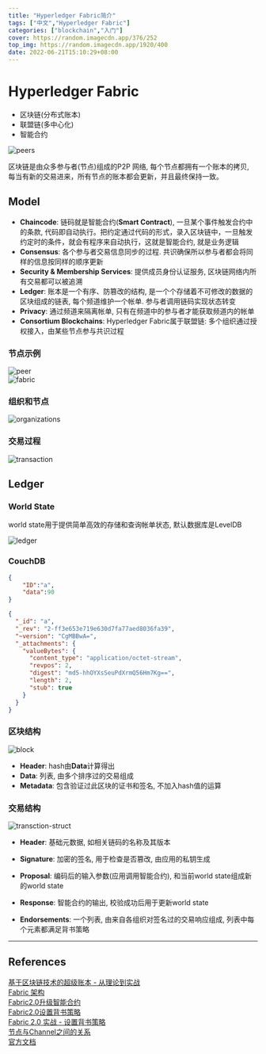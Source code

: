 ```yaml
---
title: "Hyperledger Fabric简介"
tags: ["中文","Hyperledger Fabric"]
categories: ["blockchain","入门"]
cover: https://random.imagecdn.app/376/252
top_img: https://random.imagecdn.app/1920/400
date: 2022-06-21T15:10:29+08:00
---
```


# Hyperledger Fabric

* 区块链(分布式账本)
* 联盟链(多中心化)
* 智能合约

![peers](../../../../images/2022/peers.png)  

区块链是由众多参与者(节点)组成的P2P 网络, 每个节点都拥有一个账本的拷贝, 每当有新的交易进来，所有节点的账本都会更新，并且最终保持一致。

## Model
* **Chaincode**: 链码就是智能合约(**Smart Contract**), 一旦某个事件触发合约中的条款, 代码即自动执行。把约定通过代码的形式，录入区块链中，一旦触发约定时的条件，就会有程序来自动执行，这就是智能合约, 就是业务逻辑  
* **Consensus**: 各个参与者交易信息同步的过程. 共识确保所以参与者都会将同样的信息按同样的顺序更新  
* **Security & Membership Services**: 提供成员身份认证服务, 区块链网络内所有交易都可以被追溯  
* **Ledger**: 账本是一个有序、防篡改的结构, 是一个个存储着不可修改的数据的区块组成的链表, 每个频道维护一个帐单. 参与者调用链码实现状态转变  
* **Privacy**: 通过频道来隔离帐单, 只有在频道中的参与者才能获取频道内的帐单  
* **Consortium Blockchains**: Hyperledger Fabric属于联盟链: 多个组织通过授权接入，由某些节点参与共识过程  

### 节点示例  
![peer](../../../../images/2022/peer.png)  
![fabric](../../../../images/2022/fabric.png)  

### 组织和节点  
![organizations](../../../../images/2022/organizations.png)  

### 交易过程  
![transaction](../../../../images/2022/transaction.png)    

## Ledger

### World State  

world state用于提供简单高效的存储和查询帐单状态, 默认数据库是LevelDB  

![ledger](../../../../images/2022/ledger.png)  
### CouchDB  

```json
{
    "ID":"a",
    "data":90
}
```

```json
{
  "_id": "a",
  "_rev": "2-ff3e653e719e630d7fa77aed8036fa39",
  "~version": "CgMBBwA=",
  "_attachments": {
    "valueBytes": {
      "content_type": "application/octet-stream",
      "revpos": 2,
      "digest": "md5-hhOYXsSeuPdXrmQ56Hm7Kg==",
      "length": 2,
      "stub": true
    }
  }
}
```

### 区块结构 

![block](../../../../images/2022/block.png)  

* **Header**: hash由**Data**计算得出  
* **Data**: 列表, 由多个排序过的交易组成  
* **Metadata**: 包含验证过此区块的证书和签名, 不加入hash值的运算  

### 交易结构    

![transction-struct](../../../../images/2022/transaction-struct.png)  

* **Header**: 基础元数据, 如相关链码的名称及其版本  

* **Signature**:  加密的签名, 用于检查是否篡改, 由应用的私钥生成  

* **Proposal**: 编码后的输入参数(应用调用智能合约), 和当前world state组成新的world state  

* **Response**: 智能合约的输出, 校验成功后用于更新world state  
* **Endorsements**: 一个列表, 由来自各组织对签名过的交易响应组成, 列表中每个元素都满足背书策略  

---

## References
[基于区块链技术的超级账本 - 从理论到实战](https://blog.csdn.net/i042416/article/details/123365393)  
[Fabric 架构](https://zhuanlan.zhihu.com/p/395644879)  
[Fabric2.0升级智能合约](https://blog.csdn.net/weixin_48814364/article/details/115065282)  
[Fabric2.0设置背书策略](https://blog.csdn.net/weixin_48814364/article/details/115672379)  
[Fabric 2.0 实战 - 设置背书策略](https://learnblockchain.cn/article/617)  
[节点与Channel之间的关系](https://zhuanlan.zhihu.com/p/35349072)  
[官方文档](https://hyperledger-fabric.readthedocs.io/en/release-2.2/whatis.html)  